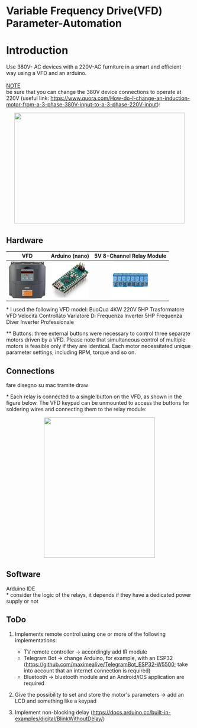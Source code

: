 # Variable Frequency Drive(VFD) Parameter-Automation

# Introduction
Use 380V- AC devices with a 220V-AC furniture in a smart and efficient way using a VFD and an arduino.<br><br>
<ins> NOTE </ins> <br>
be sure that you can change the 380V device connections to operate at 220V (useful link: https://www.quora.com/How-do-I-change-an-induction-motor-from-a-3-phase-380V-input-to-a-3-phase-220V-input):<br>

<p align="center">
  <img width="460" height="300" src="https://github.com/user-attachments/assets/c3fd1e39-4385-490a-90b2-c47ab7d462c4">
</p>

## Hardware
VFD             |  Arduino (nano)             |5V 8-Channel Relay Module  |
:-------------------------:|:-------------------------:|:-------------------------:|
<img src="https://github.com/maximealive/VFD-Parameter-Automation/blob/main/images/vfd.jpg" width="100" height="100" />  |  <img src="https://github.com/maximealive/VFD-Parameter-Automation/blob/main/images/arduino.jpg" width="100" height="100" />  |<img src="https://github.com/maximealive/VFD-Parameter-Automation/blob/main/images/relays.jpg" width="100" height="100" />  | 

\* I used the following VFD model: BuoQua 4KW 220V 5HP Trasformatore VFD Velocità Controllato Variatore Di Frequenza Inverter 5HP Frequenza Diver Inverter Professionale

** Buttons: three external buttons were necessary to control three separate motors driven by a VFD. Please note that simultaneous control of multiple motors is feasible only if they are identical. Each motor necessitated unique parameter settings, including RPM, torque and so on. 

## Connections
fare disegno su mac tramite draw

\* Each relay is connected to a single button on the VFD, as shown in the figure below. The VFD keypad can be unmounted to access the buttons for soldering wires and connecting them to the relay module:

<p align="center">
  <img width="300" height="380" src="https://github.com/user-attachments/assets/35de1f4c-8ab4-415b-973a-017fcb451f84">
</p>

## Software
Arduino IDE<br>
\* consider the logic of the relays, it depends if they have a dedicated power supply or not

## ToDo
1) Implements remote control using one or more of the following implementations:<br>
   - TV remote controller -> accordingly add IR module
   - Telegram Bot -> change Arduino, for example, with an ESP32 (https://github.com/maximealive/TelegramBot_ESP32-W5500; take into account that an internet connection is required)
   - Bluetooth -> bluetooth module and an Android/iOS application are required

2) Give the possibility to set and store the motor's parameters -> add an LCD and something like a keypad

3) Implement non-blocking delay (https://docs.arduino.cc/built-in-examples/digital/BlinkWithoutDelay/)
